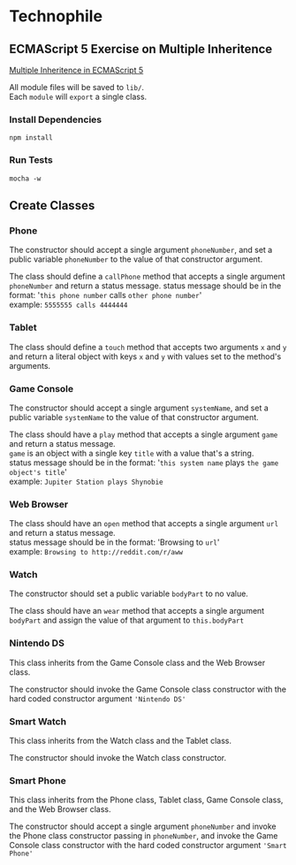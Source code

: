 # Technophile

## ECMAScript 5 Exercise on Multiple Inheritence

[Multiple Inheritence in ECMAScript 5](https://slides.com/jasonsewell/multiple-inheritance)

All module files will be saved to `lib/`.  
Each `module` will `export` a single class.

### Install Dependencies

```
npm install
```

### Run Tests

```
mocha -w
```

## Create Classes

### Phone

The constructor should accept a single argument `phoneNumber`, and set a public variable `phoneNumber` to the value of that constructor argument.

The class should define a `callPhone` method that accepts a single argument `phoneNumber` and return a status message. status message should be in the format: '`this phone number` calls `other phone number`'  
example: `5555555 calls 4444444`

### Tablet

The class should define a `touch` method that accepts two arguments `x` and `y` and return a literal object with keys `x` and `y` with values set to the method's arguments. 

### Game Console

The constructor should accept a single argument `systemName`, and set a public variable `systemName` to the value of that constructor argument.

The class should have a `play` method that accepts a single argument `game` and return a status message.  
`game` is an object with a single key `title` with a value that's a string.  
status message should be in the format: '`this system name` plays `the game object's title`'  
example: `Jupiter Station plays Shynobie`

### Web Browser

The class should have an `open` method that accepts a single argument `url` and return a status message.  
status message should be in the format: 'Browsing to `url`'  
example: `Browsing to http://reddit.com/r/aww`

### Watch

The constructor should set a public variable `bodyPart` to no value.

The class should have an `wear` method that accepts a single argument `bodyPart` and assign the value of that argument to `this.bodyPart`

### Nintendo DS

This class inherits from the Game Console class and the Web Browser class.

The constructor should invoke the Game Console class constructor with the hard coded constructor argument `'Nintendo DS'`

### Smart Watch

This class inherits from the Watch class and the Tablet class.

The constructor should invoke the Watch class constructor.

### Smart Phone

This class inherits from the Phone class, Tablet class, Game Console class, and the Web Browser class.

The constructor should accept a single argument `phoneNumber` and invoke the Phone class constructor passing in `phoneNumber`, and invoke the Game Console class constructor with the hard coded constructor argument `'Smart Phone'`